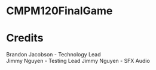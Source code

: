 # CMPM120FinalGame

# Credits
Brandon Jacobson - Technology Lead  
Jimmy Nguyen - Testing Lead
Jimmy Nguyen - SFX Audio